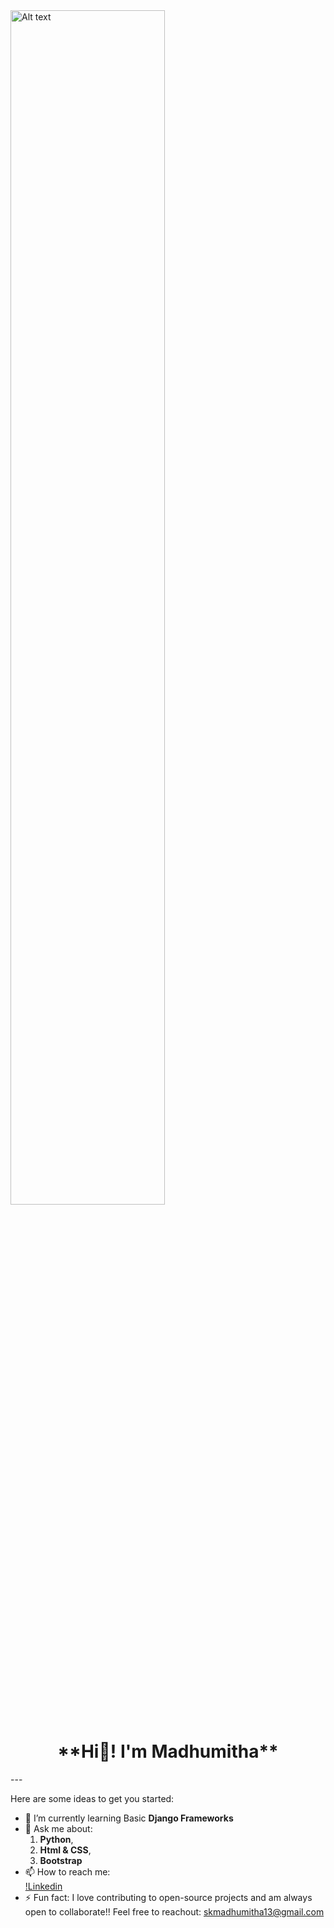 <img align="center" width="70%" title="a title" alt="Alt text" src="https://i.pinimg.com/originals/20/36/4f/20364f89675f128c63fb4e86c85e372b.gif">
<h1 align="center">**Hi👋! I'm Madhumitha**</h1>
---

Here are some ideas to get you started:

- 🌱 I’m currently learning Basic **Django Frameworks**
- 💬 Ask me about:
  1. **Python**,
  2. **Html & CSS**,
  3. **Bootstrap**
- 📫 How to reach me: <br>[!Linkedin](https://www.linkedin.com/in/madhu-mitha-4958a1311/)
- ⚡ Fun fact: I love contributing to open-source projects and am always open to collaborate!! Feel free to reachout: skmadhumitha13@gmail.com






